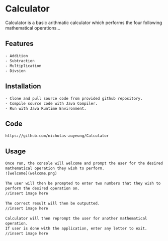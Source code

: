 # Calculator

Calculator is a basic arithmatic calculator which performs the four following mathematical operations...

## Features
	- Addition
	- Subtraction
	- Multiplication
	- Divsion

## Installation
	
	- Clone and pull source code from provided github repository.
	- Compile source code with Java Compiler.
	- Run with Java Runtime Environment.

## Code
	https://github.com/nicholas-auyeung/Calculator

## Usage
	Once run, the console will welcome and prompt the user for the desired mathematical operation they wish to perform.
	![welcome](welcome.png)

	The user will then be prompted to enter two numbers that they wish to perform the desired operation on.
	//insert image here

	The correct result will then be outputted.
	//insert image here

	Calculator will then reprompt the user for another mathematical operation.
	If user is done with the application, enter any letter to exit.
	//insert image here